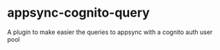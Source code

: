 # appsync-cognito-query
A plugin to make easier the queries to appsync with a cognito auth user pool
